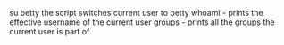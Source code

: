 su betty the script switches current user to betty
whoami -  prints the effective username of the current user
groups - prints all the groups the current user is part of
